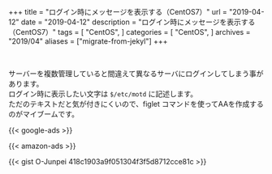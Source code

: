 +++
title = "ログイン時にメッセージを表示する（CentOS7）"
url = "2019-04-12"
date = "2019-04-12"
description = "ログイン時にメッセージを表示する（CentOS7）"
tags = [
    "CentOS",
]
categories = [
  "CentOS",
]
archives = "2019/04"
aliases = ["migrate-from-jekyl"]
+++

<br>

サーバーを複数管理していると間違えて異なるサーバにログインしてしまう事があります。  
ログイン時に表示したい文字は `$/etc/motd` に記述します。  
ただのテキストだと気が付きにくいので、figlet コマンドを使ってAAを作成するのがマイブームです。  

<!-- Google Ads -->
{{< google-ads >}}

<!-- Amazon Ads -->
{{< amazon-ads >}}

{{< gist O-Junpei 418c1903a9f051304f3f5d8712cce81c >}}
